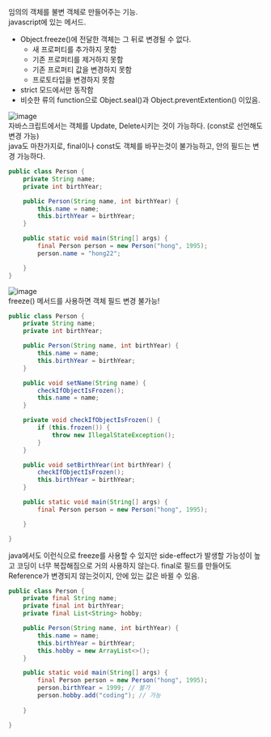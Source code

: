 임의의 객체를 불변 객체로 만들어주는 기능.  
javascript에 있는 메서드.  
* Object.freeze()에 전달한 객체는 그 뒤로 변경될 수 없다.
  * 새 프로퍼티를 추가하지 못함
  * 기존 프로퍼티를 제거하지 못함
  * 기존 프로퍼티 값을 변경하지 못함
  * 프로토타입을 변경하지 못함
* strict 모드에서만 동작함
* 비슷한 류의 function으로 Object.seal()과 Object.preventExtention() 이있음.

![image](https://user-images.githubusercontent.com/67637716/216811509-139c14cb-46b2-426e-b4ac-1c95f92065bc.png)  
자바스크립트에서는 객체를 Update, Delete시키는 것이 가능하다. (const로 선언해도 변경 가능)  
java도 마찬가지로, final이나 const도 객체를 바꾸는것이 불가능하고, 안의 필드는 변경 가능하다.  
``` java
public class Person {
	private String name;
	private int birthYear;

	public Person(String name, int birthYear) {
		this.name = name;
		this.birthYear = birthYear;
	}

	public static void main(String[] args) {
		final Person person = new Person("hong", 1995);
		person.name = "hong22";

	}
}

```  

![image](https://user-images.githubusercontent.com/67637716/216811742-fb251bfc-29a3-4915-9af4-0e02b6033040.png)  
freeze() 메서드를 사용하면 객체 필드 변경 불가능!  

``` java
public class Person {
	private String name;
	private int birthYear;

	public Person(String name, int birthYear) {
		this.name = name;
		this.birthYear = birthYear;
	}

	public void setName(String name) {
		checkIfObjectIsFrozen();
		this.name = name;
	}

	private void checkIfObjectIsFrozen() {
		if (this.frozen()) {
			throw new IllegalStateException();
		}
	}

	public void setBirthYear(int birthYear) {
		checkIfObjectIsFrozen();
		this.birthYear = birthYear;
	}

	public static void main(String[] args) {
		final Person person = new Person("hong", 1995);

	}

}
```  
java에서도 이런식으로 freeze를 사용할 수 있지만 side-effect가 발생할 가능성이 높고 코딩이 너무 복잡해짐으로 거의 사용하지 않는다. 
final로 필드를 만들어도 Reference가 변경되지 않는것이지, 안에 있는 값은 바뀔 수 있음.  

``` java
public class Person {
	private final String name;
	private final int birthYear;
	private final List<String> hobby;

	public Person(String name, int birthYear) {
		this.name = name;
		this.birthYear = birthYear;
		this.hobby = new ArrayList<>();
	}

	public static void main(String[] args) {
		final Person person = new Person("hong", 1995);
		person.birthYear = 1999; // 불가
		person.hobby.add("coding"); // 가능
		
	}

}

```  

 
